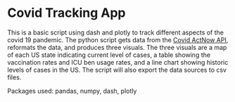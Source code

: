 # Covid Tracking App
This is a basic script using dash and plotly to track different aspects of the covid 19 pandemic.
The python script gets data from the [Covid ActNow API](https://apidocs.covidactnow.org/),
reformats the data, and produces three visuals. The three visuals are a map of each US state
indicating current level of cases, a table showing the vaccination rates and ICU ben usage rates, and
a line chart showing historic levels of cases in the US. The script will also export the data sources to csv files.

Packages used: pandas, numpy, dash, plotly
